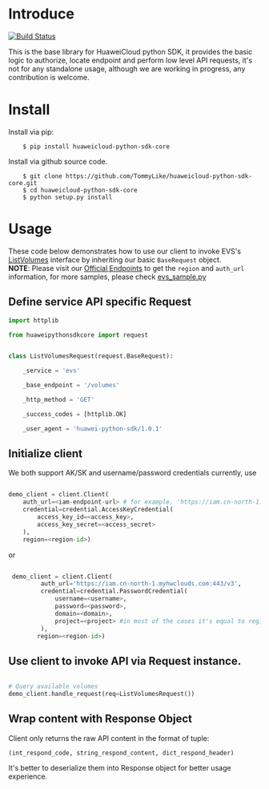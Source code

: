 # Introduce 
[![Build Status](https://travis-ci.org/TommyLike/huaweicloud-python-sdk-core.svg?branch=master)](https://travis-ci.org/TommyLike/huaweicloud-python-sdk-core)

This is the base library for HuaweiCloud python SDK, it provides the
basic logic to authorize, locate endpoint and perform low level API
requests, it's not for any standalone usage, although we are working
in progress, any contribution is welcome.

# Install

Install via pip:

```shell
    $ pip install huaweicloud-python-sdk-core
```

Install via github source code.

```shell
    $ git clone https://github.com/TommyLike/huaweicloud-python-sdk-core.git
    $ cd huaweicloud-python-sdk-core
    $ python setup.py install
```

# Usage

These code below demonstrates how to use our client to invoke
EVS's [ListVolumes](https://support.huaweicloud.com/api-evs/zh-cn_topic_0058762430.html)
interface by inheriting
our basic ``BaseRequest`` object.  
**NOTE**: Please visit our [Official Endpoints](https://developer.huaweicloud.com/endpoint)
to get the ``region`` and ``auth_url`` information, for
more samples, please check [evs_sample.py](samples/evs_sample.py)

## Define service API specific Request
```python
import httplib

from huaweipythonsdkcore import request


class ListVolumesRequest(request.BaseRequest):

    _service = 'evs'

    _base_endpoint = '/volumes'

    _http_method = 'GET'

    _success_codes = [httplib.OK]

    _user_agent = 'huawei-python-sdk/1.0.1'
```
## Initialize client
We both support AK/SK and username/password credentials currently, use
```python

demo_client = client.Client(
    auth_url=<iam-endpoint-url> # for example, 'https://iam.cn-north-1.myhwclouds.com:443/v3',
    credential=credential.AccessKeyCredential(
        access_key_id=<access_key>,
        access_key_secret=<access_secret>
    ),
    region=<region-id>)
```
or
```python

 demo_client = client.Client(
         auth_url='https://iam.cn-north-1.myhwclouds.com:443/v3',
         credential=credential.PasswordCredential(
             username=<username>,
             password=<password>,
             domain=<domain>,
             project=<project> #in most of the cases it's equal to region
         ),
        region=<region-id>)
```
## Use client to invoke API via Request instance.
```python

# Query available volumes
demo_client.handle_request(req=ListVolumesRequest())
```

## Wrap content with Response Object
Client only returns the raw API content in the format of tuple:

    (int_respond_code, string_respond_content, dict_respond_header)

It's better to deserialize them into Response object for better usage experience.

